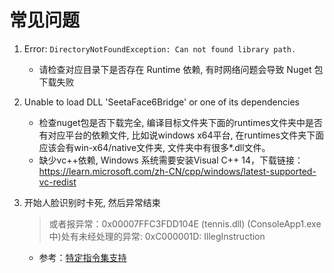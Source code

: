 # 常见问题

1. Error: `DirectoryNotFoundException: Can not found library path.`

   - 请检查对应目录下是否存在 Runtime 依赖, 有时网络问题会导致 Nuget 包下载失败

  
2. Unable to load DLL 'SeetaFace6Bridge' or one of its dependencies

	- 检查nuget包是否下载完全, 编译目标文件夹下面的runtimes文件夹中是否有对应平台的依赖文件, 比如说windows x64平台, 在runtimes文件夹下面应该会有win-x64/native文件夹, 文件夹中有很多*.dll文件。  
	- 缺少vc++依赖, Windows 系统需要安装Visual C++ 14，下载链接：https://learn.microsoft.com/zh-CN/cpp/windows/latest-supported-vc-redist

3. 开始人脸识别时卡死, 然后异常结束
   > 或者报异常：0x00007FFC3FDD104E (tennis.dll) (ConsoleApp1.exe 中)处有未经处理的异常: 0xC000001D: IllegInstruction

	- 参考：[特定指令集支持](/docs/SeetaFace6SharpAPI.md#特定指令集支持)
